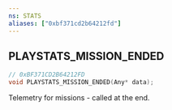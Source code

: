 ```yaml
---
ns: STATS
aliases: ["0xbf371cd2b64212fd"]
---
```

## PLAYSTATS_MISSION_ENDED

```c
// 0xBF371CD2B64212FD
void PLAYSTATS_MISSION_ENDED(Any* data);
```

Telemetry for missions - called at the end.

